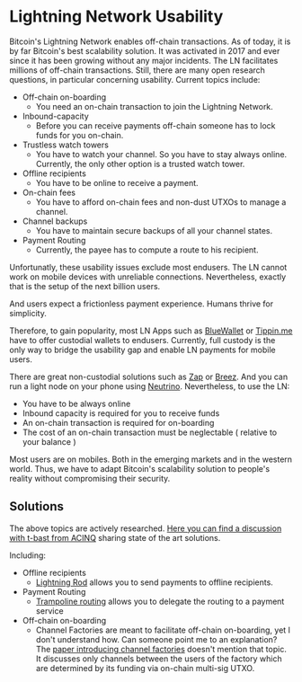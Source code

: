 # Lightning Network Usability

Bitcoin's Lightning Network enables off-chain transactions. As of today, it is by far Bitcoin's best scalability solution.
It was activated in 2017 and ever since it has been growing without any major incidents. 
The LN facilitates millions of off-chain transactions. Still, there are many open research questions, in particular concerning usability. Current topics include:

- Off-chain on-boarding 
	- You need an on-chain transaction to join the Lightning Network.
- Inbound-capacity 
	- Before you can receive payments off-chain someone has to lock funds for you on-chain.
- Trustless watch towers
	- You have to watch your channel. So you have to stay always online. Currently, the only other option is a trusted watch tower.
- Offline recipients
	- You have to be online to receive a payment.
- On-chain fees
  - You have to afford on-chain fees and non-dust UTXOs to manage a channel.
- Channel backups
	- You have to maintain secure backups of all your channel states.
- Payment Routing 
  - Currently, the payee has to compute a route to his recipient. 

Unfortunatly, these usability issues exclude most endusers.
The LN cannot work on mobile devices with unreliable connections. Nevertheless, exactly that is the setup of the next billion users.   

And users expect a frictionless payment experience. Humans thrive for simplicity.

Therefore, to gain popularity, most LN Apps such as [BlueWallet](https://bluewallet.io/) or [Tippin.me](https://tippin.me/) have to offer custodial wallets to endusers.
Currently, full custody is the only way to bridge the usability gap and enable LN payments for mobile users. 

There are great non-custodial solutions such as [Zap](https://zap.jackmallers.com/) or [Breez](https://breez.technology/). And you can run a light node on your phone using [Neutrino](https://bitcoinmagazine.com/articles/neutrino-privacy-preserving-light-wallet-protocol). Nevertheless, to use the LN:
- You have to be always online
- Inbound capacity is required for you to receive funds
- An on-chain transaction is required for on-boarding
- The cost of an on-chain transaction must be neglectable ( relative to your balance )

Most users are on mobiles. Both in the emerging markets and in the western world. Thus, we have to adapt Bitcoin's scalability solution to people's reality without compromising their security.



## Solutions 
The above topics are actively researched. [Here you can find a discussion with t-bast from ACINQ](https://github.com/coins/coins.github.io/commit/dfb92618077c3b9cb8bd011993d0e7d81ee2cfac) sharing state of the art solutions. 

Including:

- Offline recipients
	- [Lightning Rod](https://github.com/breez/LightningRod) allows you to send payments to offline recipients.
- Payment Routing 
	- [Trampoline routing](https://medium.com/breez-technology/lightning-network-routing-privacy-and-efficiency-in-a-positive-sum-game-b8e443f50247) allows you to delegate the routing to a payment service
- Off-chain on-boarding
	- Channel Factories are meant to facilitate off-chain on-boarding, yet I don't understand how. Can someone point me to an explanation? The [paper introducing channel factories](https://tik-old.ee.ethz.ch/file//a20a865ce40d40c8f942cf206a7cba96/Scalable_Funding_Of_Blockchain_Micropayment_Networks%20(1).pdf) doesn't mention that topic. It discusses only channels between the users of the factory which are determined by its funding via on-chain multi-sig UTXO. 
